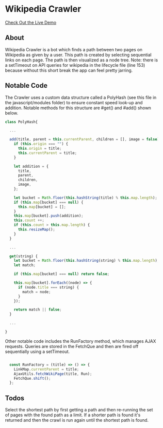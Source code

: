 # Wikipedia Crawler
[Check Out the Live Demo](https://theimberger.github.io/wikipedia_crawler/)

## About
Wikipedia Crawler is a bot which finds a path between two pages on Wikipedia as given by a user.
This path is created by selecting sequential links on each page.  The path is then visualized as a node tree.  Note: there is a
setTimeout on API queries for wikipedia in the lifecycle file (line 153) because without this short break the app can feel
pretty jarring.

## Notable Code
The Crawler uses a custom data structure called a PolyHash (see this file in the javascript/modules folder) to ensure constant speed look-up
and addition.  Notable methods for this structure are #get() and #add() shown below.

```JavaScript
class PolyHash{

  ...

  add(title, parent = this.currentParent, children = [], image = false) {
    if (this.origin === "") {
      this.origin = title;
      this.currentParent = title;
    }

    let addition = {
      title,
      parent,
      children,
      image,
    };

    let bucket = Math.floor(this.hashString(title) % this.map.length);
    if (this.map[bucket] === null) {
      this.map[bucket] = [];
    }
    this.map[bucket].push(addition);
    this.count ++;
    if (this.count > this.map.length) {
      this.resizeMap();
    }
  }

  ...

  get(string) {
    let bucket = Math.floor(this.hashString(string) % this.map.length);
    let match;

    if (this.map[bucket] === null) return false;

    this.map[bucket].forEach((node) => {
      if (node.title === string) {
        match = node;
      }
    });

    return match || false;
  }

  ...

}

```

Other notable code includes the RunFactory method, which manages AJAX requests.  Queries are stored in the FetchQue
and then are fired off sequentially using a setTimeout.

``` JavaScript

  const RunFactory = (title) => () => {
    LinkMap.currentParent = title;
    AjaxUtils.fetchWikiPage(title, Run);
    FetchQue.shift();
  };
```

## Todos
Select the shortest path by first getting a path and then re-running the set of pages with the found path as a limit.
If a shorter path is found it's returned and then the crawl is run again until the shortest path is found.
